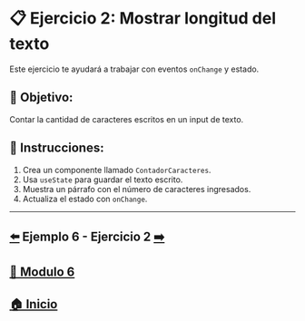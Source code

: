 # 📋 Ejercicio 2: Mostrar longitud del texto

Este ejercicio te ayudará a trabajar con eventos `onChange` y estado.

## 🎯 Objetivo:
Contar la cantidad de caracteres escritos en un input de texto.

## 📝 Instrucciones:
1. Crea un componente llamado `ContadorCaracteres`.
2. Usa `useState` para guardar el texto escrito.
3. Muestra un párrafo con el número de caracteres ingresados.
4. Actualiza el estado con `onChange`.

---

## [⬅️](../Ejemplos/Ejemplo_6.md) Ejemplo 6 - Ejercicio 2 [➡️](./Ejercicio_2.md)
## [📄 Modulo 6](../Modulo_6.md)
## [🏠 Inicio](../../README.md)
